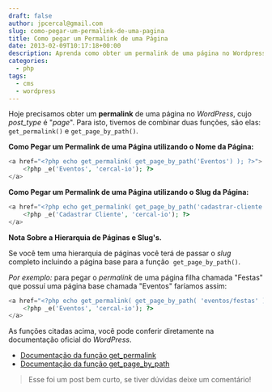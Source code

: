 ```yaml
---
draft: false
author: jpcercal@gmail.com
slug: como-pegar-um-permalink-de-uma-pagina
title: Como pegar um Permalink de uma Página
date: 2013-02-09T10:17:18+00:00
description: Aprenda como obter um permalink de uma página no Wordpress, cujo post_type é "page". Combinando as funções get_permalink() e get_page_by_path().
categories:
  - php
tags: 
  - cms
  - wordpress
---
```


Hoje precisamos obter um **permalink** de uma página no _WordPress_, cujo _post_type_ é "_page_". Para isto, tivemos de 
combinar duas funções, são elas: `get_permalink()` e `get_page_by_path()`.

**Como Pegar um Permalink de uma Página utilizando o Nome da Página:**

```php
<a href="<?php echo get_permalink( get_page_by_path('Eventos') ); ?>">
    <?php _e('Eventos', 'cercal-io'); ?>
</a>
```

**Como Pegar um Permalink de uma Página utilizando o Slug da Página:**

```php
<a href="<?php echo get_permalink( get_page_by_path('cadastrar-cliente') ); ?>">
    <?php _e('Cadastrar Cliente', 'cercal-io'); ?>
</a>
```

**Nota Sobre a Hierarquia de Páginas e Slug's.**

Se você tem uma hierarquia de páginas você terá de passar o _slug_ completo incluindo a página base para a função 
`get_page_by_path()`.

_Por exemplo:_ para pegar o _permalink_ de uma página filha chamada "Festas" que possuí uma página base chamada 
"Eventos" faríamos assim:

```php
<a href="<?php echo get_permalink( get_page_by_path( 'eventos/festas' ) ) ?>">
    <?php _e('Eventos', 'cercal-io'); ?>
</a>
```

As funções citadas acima, você pode conferir diretamente na documentação oficial do _WordPress_.

* [Documentação da função get_permalink](http://codex.wordpress.org/Function_Reference/get_permalink "Documentação da função get_permalink")
* [Documentação da função get_page_by_path](http://codex.wordpress.org/Function_Reference/get_page_by_path "Documentação da função get_page_by_path")

> Esse foi um post bem curto, se tiver dúvidas deixe um comentário!
